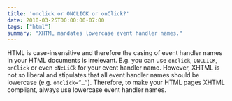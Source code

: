 ```yaml
---
title: 'onclick or ONCLICK or onClick?'
date: 2010-03-25T00:00:00-07:00
tags: ["html"]
summary: "XHTML mandates lowercase event handler names."
---
```


HTML is case-insensitive and therefore the casing of event handler names in your HTML documents is irrelevant. E.g. you can use `onclick`, `ONCLICK`, `onClick` or even `oNcLiCk` for your event handler name. However, XHTML is not so liberal and stipulates that all event handler names should be lowercase (e.g. `onclick=”…”`). Therefore, to make your HTML pages XHTML compliant, always use lowercase event handler names.

